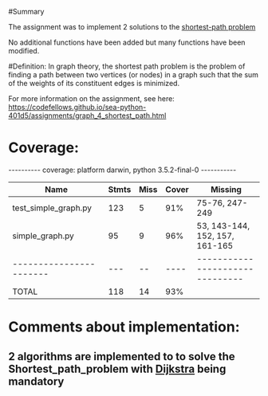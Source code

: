 #Summary

The assignment was to implement 2 solutions to the [shortest-path problem](https://en.wikipedia.org/wiki/Shortest_path_problem)

No additional functions have been added but many functions have been modified.

#Definition:
In graph theory, the shortest path problem is the problem of finding a path between two vertices (or nodes) in a graph such that the sum of the weights of its constituent edges is minimized.


For more information on the assignment, see here: https://codefellows.github.io/sea-python-401d5/assignments/graph_4_shortest_path.html


# Coverage:

---------- coverage: platform darwin, python 3.5.2-final-0 -----------


| Name                     | Stmts | Miss | Cover | Missing                         |
| -----------------------  | ----- | ---- | ----- | ------------------------------- |
| test_simple_graph.py     |  123  |  5   |  91%  |  75-76, 247-249                 |
| simple_graph.py          |  95   |  9   |  96%  |  53, 143-144, 152, 157, 161-165 |
| -----------------------  |  ---  |  --  | ----  | ------------------------------- |
| TOTAL                    |  118  |  14  |  93%  |                                 |


# Comments about implementation:

## 2 algorithms are implemented to to solve the Shortest_path_problem with [Dijkstra](https://en.wikipedia.org/wiki/Dijkstra's_algorithm) being mandatory
